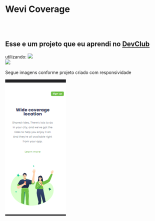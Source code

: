 <h1> Wevi Coverage</h1>
<br>
<br>
<h2> Esse e um projeto  que eu aprendi no <a href="https://rodolfomori.com.br/devclub"> DevClub </a> </h2> utilizando:
<img src="https://img.shields.io/badge/HTML-239120?style=for-the-badge&logo=html5&logoColor=white" arl="logo-html"/>
<br>
<img src="https://img.shields.io/badge/CSS3-1572B6?style=for-the-badge&logo=css3&logoColor=white" arl="logo-css"/>

<p>Segue imagens conforme projeto criado com responsividade </p>
<img src="https://github.com/TiagoJBO/Progetos/blob/main/img/Progeto%20Wedi%20converage.CEL.png?raw=true" arl="respon-img"/>
<img


